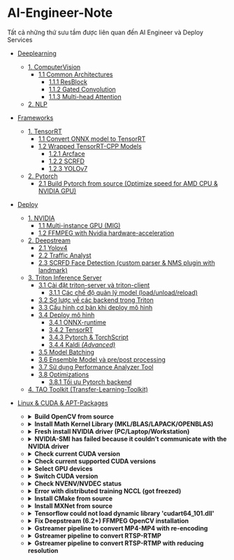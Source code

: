 # AI-Engineer-Note

Tất cả những thứ sưu tầm được liên quan đến AI Engineer và Deploy Services 


- [Deeplearning](Deeplearning)
    + [1. ComputerVision](Deeplearning/ComputerVision)
        + [1.1 Common Architectures](Deeplearning/ComputerVision)
            + [1.1.1 ResBlock](Deeplearning/ComputerVision/docs/resblock.md)
            + [1.1.2 Gated Convolution](Deeplearning/ComputerVision/docs/gated_convolution.md)
            + [1.1.3 Multi-head Attention](Deeplearning/ComputerVision/docs/multihead_attn.md)
    + [2. NLP](Deeplearning/NLP)
- [Frameworks](Framework)
    + [1. TensorRT](Framework/TensorRT)
        + [1.1 Convert ONNX model to TensorRT](Framework/TensorRT/docs/tutorial.md)
        + [1.2 Wrapped TensorRT-CPP Models](https://github.com/NNDam/TensorRT-CPP)
            + [1.2.1 Arcface](https://github.com/NNDam/TensorRT-CPP/tree/main/Arcface)
            + [1.2.2 SCRFD](https://github.com/NNDam/TensorRT-CPP/tree/main/SCRFD)
            + [1.2.3 YOLOv7](https://github.com/NNDam/TensorRT-CPP/tree/main/YOLOv7)
    + [2. Pytorch](Framework/Pytorch)
        + [2.1 Build Pytorch from source (Optimize speed for AMD CPU & NVIDIA GPU)](Framework/Pytorch/docs/build_from_source.md)
- [Deploy](Deploy)
    + [1. NVIDIA](Deploy/NVIDIA)
        + [1.1 Multi-instance GPU (MIG)](Deploy/NVIDIA/docs/multi_instance_gpu.md)
        + [1.2 FFMPEG with Nvidia hardware-acceleration](Deploy/NVIDIA/docs/nvidia_video_sdk.md)
    + [2. Deepstream](Deploy/Deepstream)
        + [2.1 Yolov4](Deploy/Deepstream/sample-yolov4)
        + [2.2 Traffic Analyst](Deploy/Deepstream/sample-ALPR)
        + [2.3 SCRFD Face Detection (custom parser & NMS plugin with landmark)](Deploy/Deepstream/sample-scrfd)
    + [3. Triton Inference Server](Deploy/Triton-inference-server)
        - [3.1 Cài đặt triton-server và triton-client](Deploy/Triton-inference-server/docs/install.md)
            + [3.1.1 Các chế độ quản lý model (load/unload/reload)](Deploy/Triton-inference-server/docs/model_management.md)
        - [3.2 Sơ lược về các backend trong Triton](Deploy/Triton-inference-server/docs/backend.md)
        - [3.3 Cấu hình cơ bản khi deploy mô hình](Deploy/Triton-inference-server/docs/model_configuration.md)
        - [3.4 Deploy mô hình](#)
            - [3.4.1 ONNX-runtime](Deploy/Triton-inference-server/docs/triton_onnx.md)
            - [3.4.2 TensorRT](Deploy/Triton-inference-server/docs/triton_tensorrt.md)
            - [3.4.3 Pytorch & TorchScript](Deploy/Triton-inference-server/docs/triton_pytorch.md)
            - [3.4.4 Kaldi <i>(Advanced)</i>](Deploy/Triton-inference-server/docs/triton_kaldi.md)
        - [3.5 Model Batching](Deploy/Triton-inference-server/docs/model_batching.md)
        - [3.6 Ensemble Model và pre/post processing](Deploy/Triton-inference-server/docs/model_ensemble.md)
        - [3.7 Sử dụng Performance Analyzer Tool](Deploy/Triton-inference-server/docs/perf_analyzer.md)
        - [3.8 Optimizations](#)
            + [3.8.1 Tối ưu Pytorch backend](Deploy/Triton-inference-server/docs/optimization_pytorch.md)
    + [4. TAO Toolkit (Transfer-Learning-Toolkit)](Deploy/Transfer-Learning-Toolkit)

- [Linux & CUDA & APT-Packages](Linux)
    + <details><summary><b>Build OpenCV from source</b></summary>

        - [Build OpenCV from source](docs/build_opencv.md)
        
        </details>

    + <details><summary><b>Install Math Kernel Library (MKL/BLAS/LAPACK/OPENBLAS)</b></summary>
        You are recommended to install all Math Kernel Library and then compile framework (e.g pytorch, mxnet) from source using custom config for optimization.</br>
        Install all LAPACK+BLAS:
        
        ```
        sudo apt install libjpeg-dev libpng-dev libblas-dev libopenblas-dev libatlas-base-dev liblapack-dev liblapacke-dev gfortran 
        ```
        
        Install MKL:
        
        ```
        # Get the key
        wget https://apt.repos.intel.com/intel-gpg-keys/GPG-PUB-KEY-INTEL-SW-PRODUCTS-2019.PUB
        # now install that key
        apt-key add GPG-PUB-KEY-INTEL-SW-PRODUCTS-2019.PUB
        # now remove the public key file exit the root shell
        rm GPG-PUB-KEY-INTEL-SW-PRODUCTS-2019.PUB
        # Add to apt
        sudo wget https://apt.repos.intel.com/setup/intelproducts.list -O /etc/apt/sources.list.d/intelproducts.list
        sudo sh -c 'echo deb https://apt.repos.intel.com/mkl all main > /etc/apt/sources.list.d/intel-mkl.list'
        # Install
        sudo apt-get update
        sudo apt-get install intel-mkl-2020.4-912
        ```
        
        </details>

    + <details><summary><b>Fresh install NVIDIA driver (PC/Laptop/Workstation)</b></summary>

        ```
        # Remove old packages
        sudo apt-get remove --purge '^nvidia-.*'
        sudo apt-get install ubuntu-desktop
        sudo apt-get --purge remove "*cublas*" "cuda*"
        sudo apt-get --purge remove "*nvidia*"
        sudo add-apt-repository --remove ppa:graphics-drivers/ppa
        sudo rm /etc/X11/xorg.conf
        sudo apt autoremove
        sudo reboot
        
        # After restart
        sudo ubuntu-drivers devices
        sudo ubuntu-drivers autoinstall
        sudo reboot
        ```
        
        </details>

    + <details><summary><b>NVIDIA-SMI has failed because it couldn’t communicate with the NVIDIA driver</b></summary>
  
        First, make sure that you have "Fresh install NVIDIA driver". If not work, try this bellow
          
        - Make sure the package nvidia-prime is installed:
        
        ```
        sudo apt install nvidia-prime
        ```
        
        Afterwards, run
        ```
        sudo prime-select nvidia
        ```
        
        - Make sure that NVIDIA is not in blacklist
          
        ```
        grep nvidia /etc/modprobe.d/* /lib/modprobe.d/*
        ```
        
        to find a file containing ```blacklist nvidia``` and remove it, then run
        
        ```
        sudo update-initramfs -u
        ```
        
        - If get error ```This PCI I/O region assigned to your NVIDIA device is invalid```:
        
        ```
        sudo nano /etc/default/grub
        ```
        
        edit ```GRUB_CMDLINE_LINUX_DEFAULT="quiet splash pci=realloc=off"```
        
        ```
        sudo update-grub
        sudo reboot
        ```
        
        </details>

    + <details><summary><b>Check current CUDA version</b></summary>

        ```
        nvcc --version
        ```
        
        </details>

    + <details><summary><b>Check current supported CUDA versions</b></summary>

        ```
        ls /usr/local/
        ```
        
        </details>

    + <details><summary><b>Select GPU devices</b></summary>

        ```
        CUDA_VISIBLE_DEVICES=<index-of-devices> <command>
        CUDA_VISIBLE_DEVICES=0 python abc.py
        CUDA_VISIBLE_DEVICES=0 ./sample.sh
        CUDA_VISIBLE_DEVICES=0,1,2,3 python abc.py
        CUDA_VISIBLE_DEVICES=0,1,2,3 ./sample.sh
        ```
        
        </details>

    + <details><summary><b>Switch CUDA version</b></summary>

        ```
        CUDA_VER=11.3
        export PATH="/usr/local/cuda-$CUDA_VER/bin:$PATH"
        export LD_LIBRARY_PATH=/usr/local/cuda-$CUDA_VER/lib64${LD_LIBRARY_PATH:+:${LD_LIBRARY_PATH}}
        ```
        
        </details>

    + <details><summary><b>Check NVENV/NVDEC status</b></summary>
        
        ```
        nvidia-smi dmon
        ```
        see the tab **%enc** and **%dec**
        </details>

    + <details><summary><b>Error with distributed training NCCL (got freezed)</b></summary>
        
        ```
        export NCCL_P2P_DISABLE="1"
        ```
        
        </details>

    + <details><summary><b>Install CMake from source</b></summary>
        
        ```
        version=3.23
        build=2 ## don't modify from here
        mkdir ~/temp
        cd ~/temp
        wget https://cmake.org/files/v$version/cmake-$version.$build.tar.gz
        tar -xzvf cmake-$version.$build.tar.gz
        cd cmake-$version.$build/
        ./bootstrap
        make -j8
        sudo make install
        ```
        
        </details>

    + <details><summary><b>Install MXNet from source</b></summary>
        
        ```
        git clone --recursive --branch 1.9.1 https://github.com/apache/incubator-mxnet.git mxnet
        cd mxnet
        cp config/linux_gpu.cmake config.cmake
        rm -rf build
        mkdir -p build && cd build
        cmake -DUSE_CUDA=ON -DUSE_CUDNN=OFF -DUSE_MKL_IF_AVAILABLE=OFF -DUSE_MKLDNN=OFF -DUSE_OPENMP=OFF -DUSE_OPENCV=ON -DUSE_BLAS=open ..
        make -j32
        cd ../python
        pip install --user -e .
        ```
        
        </details>

  
    + <details><summary><b>Tensorflow could not load dynamic library 'cudart64_101.dll'</b></summary>
        For above example tensorflow would require CUDA 10.1, please switch to CUDA 10.1 or change tensorflow version which compatible with CUDA version, check here: https://www.tensorflow.org/install/source#gpu
        </details>


    + <details><summary><b>Fix Deepstream (6.2+) FFMPEG OpenCV installation</b></summary>
        Fix some errors about undefined reference & not found of libavcodec, libavutil, libvpx, ...
          
        ```
        apt-get install --reinstall --no-install-recommends -y libavcodec58 libavcodec-dev libavformat58 libavformat-dev libavutil56 libavutil-dev gstreamer1.0-libav
        apt install --reinstall gstreamer1.0-plugins-good
        apt install --reinstall libvpx6 libx264-155 libx265-179 libmpg123-0 libmpeg2-4 libmpeg2encpp-2.1-0
        gst-inspect-1.0 | grep 264
        rm ~/.cache/gstreamer-1.0/registry.x86_64.bin
        apt install --reinstall libx264-155
        apt-get install gstreamer1.0-libav
        apt-get install --reinstall gstreamer1.0-plugins-ugly
        ```
        
        </details>

    + <details><summary><b>Gstreamer pipeline to convert MP4-MP4 with re-encoding</b></summary>

        ```
        gst-launch-1.0 filesrc location="<path-to-input>" ! qtdemux ! video/x-h264 ! h264parse ! avdec_h264 ! videoconvert ! x264enc ! h264parse ! qtmux ! filesink location=<path-to-output>
        ```
        
        </details>
  
    + <details><summary><b>Gstreamer pipeline to convert RTSP-RTMP</b></summary>

        ```
        gst-launch-1.0 rtspsrc location='rtsp://<path-to-rtsp-input>' ! rtph264depay ! h264parse ! flvmux ! rtmpsink location='rtmp://rtmp://<path-to-rtmp-output>'
        ```
        
        </details>

    + <details><summary><b>Gstreamer pipeline to convert RTSP-RTMP with reducing resolution</b></summary>

        ```
        gst-launch-1.0 rtspsrc location='rtsp://<path-to-rtsp-input>' ! rtpbin ! rtph264depay ! h264parse ! avdec_h264 ! videoconvert ! videoscale ! video/x-raw,width=640,height=640 ! x264enc ! h264parse ! flvmux streamable=true ! rtmpsink location='rtmp://<path-to-rtmp-output>'
        ```

        </details>  
